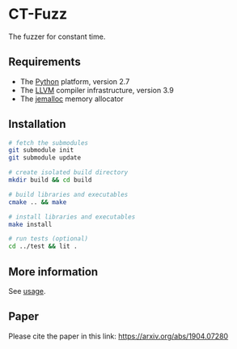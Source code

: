 # CT-Fuzz

The fuzzer for constant time.

## Requirements

* The [Python] platform, version 2.7
* The [LLVM] compiler infrastructure, version 3.9
* The [jemalloc] memory allocator

## Installation

```bash
# fetch the submodules
git submodule init
git submodule update

# create isolated build directory
mkdir build && cd build

# build libraries and executables
cmake .. && make

# install libraries and executables
make install

# run tests (optional)
cd ../test && lit .
```

## More information

See [usage].

[Python]: https://www.python.org
[LLVM]: http://llvm.org
[jemalloc]: http://jemalloc.net
[usage]: docs/USAGE.md

## Paper

Please cite the paper in this link: https://arxiv.org/abs/1904.07280
